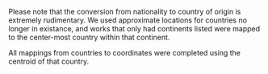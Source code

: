 Please note that the conversion from nationality to country of origin is extremely rudimentary. We used approximate locations for countries no longer in existance, and works that only had continents listed were mapped to the center-most country within that continent.

All mappings from countries to coordinates were completed using the centroid of that country.